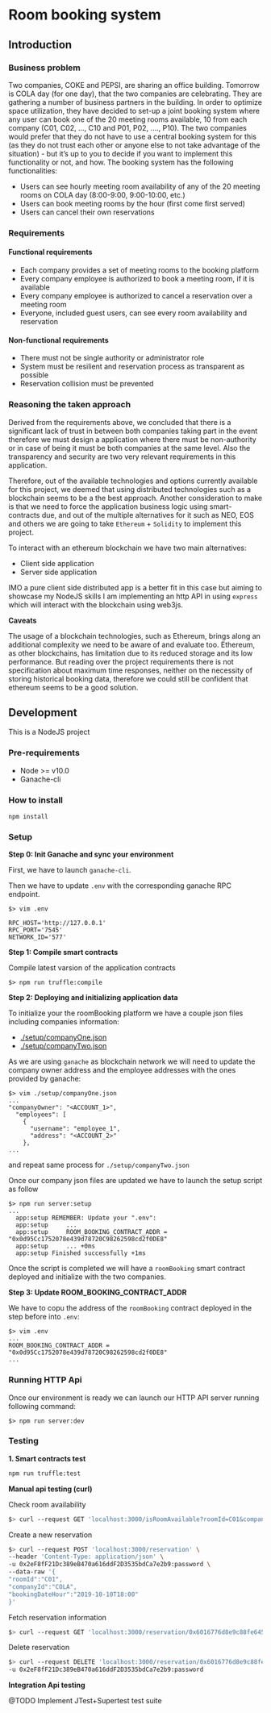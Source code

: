 # Room booking system

## Introduction

### Business problem

Two companies, COKE and PEPSI, are sharing an office building. Tomorrow is COLA
day (for one day), that the two companies are celebrating. They are gathering a number
of business partners in the building. In order to optimize space utilization, they have
decided to set-up a joint booking system where any user can book one of the 20
meeting rooms available, 10 from each company (C01, C02, ..., C10 and P01, P02, ....,
P10).
The two companies would prefer that they do not have to use a central booking system
for this (as they do not trust each other or anyone else to not take advantage of the
situation) - but it’s up to you to decide if you want to implement this functionality or not,
and how.
The booking system has the following functionalities:

- Users can see hourly meeting room availability of any of the 20 meeting rooms
on COLA day (8:00-9:00, 9:00-10:00, etc.)
- Users can book meeting rooms by the hour (first come first served)
- Users can cancel their own reservations

### Requirements

#### Functional requirements

- Each company provides a set of meeting rooms to the booking platform
- Every company employee is authorized to book a meeting room, if it is available
- Every company employee is authorized to cancel a reservation over a meeting room
- Everyone, included guest users, can see every room availability and reservation

#### Non-functional requirements

- There must not be single authority or administrator role
- System must be resilient and reservation process as transparent as possible
- Reservation collision must be prevented

### Reasoning the taken approach

Derived from the requirements above, we concluded that there is a significant lack of trust in between both companies taking part
 in the event therefore we must design a application where there must be non-authority or in case of being it must be both
companies at the same level. Also the transparency and security are two very relevant requirements in this application.

Therefore, out of the available technologies and options currently available for this project,
we deemed that using distributed technologies such as a blockchain seems to be a the best approach. Another consideration to make is that
we need to force the application business logic using smart-contracts due, and out of the multiple alternatives
for it such as NEO, EOS and others we are going to take `Ethereum` + `Solidity` to implement this project.

To interact with an ethereum blockchain we have two main alternatives:

- Client side application
- Server side application

IMO a pure client side distributed app is a better fit in this case but
aiming to showcase my NodeJS skills I am implementing an http API in using `express` which will interact with the blockchain
using web3js.

**Caveats**

The usage of a blockchain technologies, such as Ethereum, brings along an additional complexity we need to be aware of and evaluate too.
Ethereum, as other blockchains, has limitation due to its reduced storage and its low performance. But reading over the project
requirements there is not specification about maximum time responses, neither on the necessity of storing historical booking data,
therefore we could still be confident that ethereum seems to be a good solution.

## Development

This is a NodeJS project

### Pre-requirements

- Node >= v10.0
- Ganache-cli

### How to install

```
npm install
```

### Setup

**Step 0: Init Ganache and sync your environment**

First, we have to launch `ganache-cli`.

Then we have to update `.env` with the corresponding ganache RPC endpoint.
```
$> vim .env

RPC_HOST='http://127.0.0.1'
RPC_PORT='7545'
NETWORK_ID='577'
```

**Step 1: Compile smart contracts**

Compile latest varsion of the application contracts
```
$> npm run truffle:compile
```

**Step 2: Deploying and initializing application data**

To initialize your the roomBooking platform we have a couple json files
including companies information:
- [./setup/companyOne.json](./setup/companyOne.json)
- [./setup/companyTwo.json](./setup/companyTwo.json)

As we are using `ganache` as blockchain network we will need to update the
company owner address and the employee addresses with the ones provided by ganache:

```
$> vim ./setup/companyOne.json
...
"companyOwner": "<ACCOUNT_1>",
  "employees": [
    {
      "username": "employee_1",
      "address": "<ACCOUNT_2>"
    },
...
```

and repeat same process for `./setup/companyTwo.json`

Once our company json files are updated we have to launch the setup script as follow
```
$> npm run server:setup
...
  app:setup REMEMBER: Update your ".env":
  app:setup 	...
  app:setup 	ROOM_BOOKING_CONTRACT_ADDR = "0x0d95Cc1752078e439d78720C98262598cd2f0DE8"
  app:setup 	... +0ms
  app:setup Finished successfully +1ms

```

Once the script is completed we will have a `roomBooking` smart contract deployed and initialize with
the two companies.

**Step 3: Update ROOM_BOOKING_CONTRACT_ADDR**

We have to copu the address of the `roomBooking` contract deployed in the step before into `.env`:
```
$> vim .env
...
ROOM_BOOKING_CONTRACT_ADDR = "0x0d95Cc1752078e439d78720C98262598cd2f0DE8"
...
```

### Running HTTP Api

Once our environment is ready we can launch our HTTP API server running following command:
```
$> npm run server:dev
```

### Testing

**1. Smart contracts test**

```bash
npm run truffle:test
```

**Manual api testing (curl)**

Check room availability
```bash
$> curl --request GET 'localhost:3000/isRoomAvailable?roomId=C01&companyId=COLA&bookingDateHour=2019-10-10T18:00'
```

Create a new reservation
```bash
$> curl --request POST 'localhost:3000/reservation' \
--header 'Content-Type: application/json' \
-u 0x2eF8fF21Dc389eB470a616ddF2D3535bdCa7e2b9:password \
--data-raw '{
"roomId":"C01",
"companyId":"COLA",
"bookingDateHour":"2019-10-10T18:00"
}'
```

Fetch reservation information
```bash
$> curl --request GET 'localhost:3000/reservation/0x6016776d8e9c88fe645b1bd84d60fb9be3c68757a43126292cab9cd157525580'
```

Delete reservation
```bash
$> curl --request DELETE 'localhost:3000/reservation/0x6016776d8e9c88fe645b1bd84d60fb9be3c68757a43126292cab9cd157525580' \
-u 0x2eF8fF21Dc389eB470a616ddF2D3535bdCa7e2b9:password
```

**Integration Api testing**

@TODO Implement JTest+Supertest test suite

